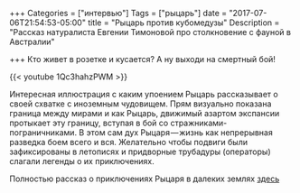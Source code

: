 +++
Categories = ["интервью"]
Tags = ["рыцарь"]
date = "2017-07-06T21:54:53-05:00"
title = "Рыцарь против кубомедузы"
Description = "Рассказ натуралиста Евгении Тимоновой про столкновение с фауной в Австралии"

+++
Кто живет в розетке и кусается? А ну выходи на смертный бой!

{{< youtube 1Qc3hahzPWM >}}

Интересная иллюстрация с каким упоением Рыцарь рассказывает о своей схватке с иноземным чудовищем. 
Прям визуально показана граница между мирами и как Рыцарь, движимый азартом экспансии протыкает эту границу, 
вступая в бой со стражниками-пограничниками. В этом сам дух Рыцаря — жизнь как непрерывная разведка боем всего и вся. 
Желательно чтобы подвиги были зафиксированы в летописях и придворные трубадуры (операторы) слагали легенды о их приключениях.

Полностью рассказ о приключениях Рыцаря в далеких землях [здесь](https://www.youtube.com/watch?v=X8rmGMG0Ro8)